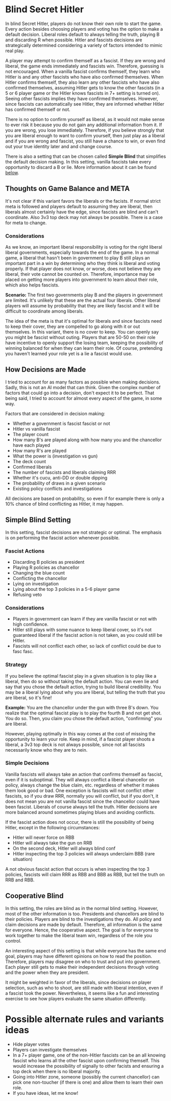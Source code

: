 # Blind Secret Hitler

In blind Secret Hitler, players do not know their own role to start the game. Every action besides choosing players and voting has the option to make a default decision. Liberal roles default to always telling the truth, playing B and discarding R when possible. Hitler and fascists decisions are strategically determined considering a variety of factors intended to mimic real play.

A player may attempt to confirm themself as a fascist. If they are wrong and liberal, the game ends immediately and fascists win. Therefore, guessing is not encouraged. When a vanilla fascist confirms themself, they learn who Hitler is and any other fascists who have also confirmed themselves. When Hitler confirms themself, they also learn any other fascists who have also confirmed themselves, assuming Hitler gets to know the other fascists (in a 5 or 6 player game or the Hitler knows fascists in 7+ setting is turned on). Seeing other fascists implies they have confirmed themselves. However, since fascists can automatically see Hitler, they are informed whether Hitler has confirmed themself or not.

There is no option to confirm yourself as liberal, as it would not make sense to ever risk it because you do not gain any additional information from it. If you are wrong, you lose immediately. Therefore, if you believe strongly that you are liberal enough to want to confirm yourself, then just play as a liberal and if you are wrong and fascist, you still have a chance to win, or even find out your true identity later and and change course.

There is also a setting that can be chosen called **Simple Blind** that simplifies the default decision making. In this setting, vanilla fascists take every opportunity to discard a B or lie. More information about it can be found [below](#simple-blind).

## Thoughts on Game Balance and META

It's not clear if this variant favors the liberals or the facists. If normal strict meta is followed and players default to assuming they are liberal, then liberals almost certainly have the edge, since fascists are blind and can't coordinate. Also 3v3 top deck may not always be possible. There is a case for meta to change.

<!-- It's clear that if everybody defaults to assuming they are liberal by mere probability, 4/7 vs 3/7, then liberals will have an overwhelming advantage and all players will have an over 50% winning percentage. This is lame and comparable to being easy to read as a fascist vs liberal, leading to wins as liberal and losses as fascist. -->

<!-- Therefore, players should adapt their play to give the best chance of winning any one game. As a result, the META can and should change. -->

### Considerations

As we know, an important liberal responsibility is voting for the right liberal liberal governments, especially towards the end of the game. In a normal game, a liberal that hasn't been in government to play B still plays an important part in a win by determining who they think is liberal and voting properly. If that player does not know, or worse, does not believe they are liberal, their vote cannot be counted on. Therefore, importance may be placed on getting more players into government to learn about their role, which also helps fascists.

**Scenario:** The first two governments play B and the players in government are limited. It's unlikely that these are the actual four liberals. Other liberal players will assume by probability that they are likely fascist and it will be difficult to coordinate among liberals.

The idea of the meta is that it's optimal for liberals and since fascists need to keep their cover, they are compelled to go along with it or out themselves. In this variant, there is no cover to keep. You can openly say you might be fascist without outing. Players that are 50-50 on their role have incentive to openly support the losing team, keeping the possibility of winning balanced for when they can learn their role. Of course, pretending you haven't learned your role yet is a lie a fascist would use.

## How Decisions are Made

I tried to account for as many factors as possible when making decisions. Sadly, this is not an AI model that can think. Given the complex number of factors that could go into a decision, don't expect it to be perfect. That being said, I tried to account for almost every aspect of the game, in some way.

Factors that are considered in decision making:

- Whether a government is fascist fascist or not
- Hitler vs vanilla fascist
- The player count
- How many B's are played along with how many you and the chancellor have each played
- How many R's are played
- What the power is (investigation vs gun)
- The deck count
- Confirmed liberals
- The number of fascists and liberals claiming RRR
- Whether it's cucu, anti-DD or double dipping
- The probability of draws in a given scenario
- Existing policy conflicts and investigations

All decisions are based on probability, so even if for example there is only a 10% chance of blind conflicting as Hitler, it may happen.

<a id="simple-blind"></a>

## Simple Blind Setting

In this setting, fascist decisions are not strategic or optimal. The emphasis is on performing the fascist action whenever possible.

### Fascist Actions

- Discarding B policies as president
- Playing R policies as chancellor
- Changing the blue count
- Conflicting the chancellor
- Lying on investigation
- Lying about the top 3 policies in a 5-6 player game
- Refusing veto

### Considerations

- Players in government can learn if they are vanilla fascist or not with high confidence.
- Hitler still plays with some nuance to keep liberal cover, so it's not guaranteed liberal if the fascist action is not taken, as you could still be Hitler.
- Fascists will not conflict each other, so lack of conflict could be due to fasc fasc.

### Strategy

If you believe the optimal fascist play in a given situation is to play like a liberal, then do so without taking the default action.
You can even lie and say that you chose the default action, trying to build liberal credibility. You may be a liberal lying about why you are liberal, but telling the truth that you are liberal, so it's fine!

**Example:** You are the chancellor under the gun with three B's down. You realize that the optimal fascist play is to play the fourth B and not get shot. You do so. Then, you claim you chose the default action, "confirming" you are liberal.

However, playing optimally in this way comes at the cost of missing the opportunity to learn your role. Keep in mind, if a fascist player shoots a liberal, a 3v3 top deck is not always possible, since not all fascists necessarily know who they are to nein.

### Simple Decisions

Vanilla fascists will always take an action that confirms themself as fascist, even if it is suboptimal. They will always conflict a liberal chancellor on policy, always change the blue claim, etc. regardless of whether it makes them look good or bad. One exception is fascists will not conflict other fascists, so if you draw RRR, normally you will conflict, but if you don't, it does not mean you are not vanilla fascist since the chancellor could have been fascist. Liberals of course always tell the truth. Hitler decisions are more balanced around sometimes playing blues and avoiding conflicts.

If the fascist action does not occur, there is still the possibility of being Hitler, except in the following circumstances:

- Hitler will never force on RBB
- Hitler will always take the gun on RRB
- On the second deck, Hitler will always blind conf
- Hitler inspecting the top 3 policies will always underclaim BBB (rare situation)

A not obvious fascist action that occurs is when inspecting the top 3 policies, fascists will claim RRR as RBB and BBB as RBB, but tell the truth on RRB and RBB.

## Cooperative Blind

In this setting, the roles are blind as in the normal blind setting. However, most of the other information is too. Presidents and chancellors are blind to their policies. Players are blind to the investigations they do. All policy and claim decisions are made by default. Therefore, all information is the same for everyone. Hence, the cooperative aspect. The goal is for everyone to work together to make the liberal team win, regardless of the role you control.

An interesting aspect of this setting is that while everyone has the same end goal, players may have different opinions on how to read the position. Therefore, players may disagree on who to trust and put into government. Each player still gets to make their independent decisions through voting and the power when they are president.

It might be weighted in favor of the liberals, since decisions on player selection, such as who to shoot, are still made with liberal intention, even if a fascist took the power. Nevertheless, it seems like a fun and interesting exercise to see how players evaluate the same situation differently.

# Possible alternate rules and variants ideas

- Hide player votes
- Players can investigate themselves
- In a 7+ player game, one of the non-Hitler fascists can be an all knowing fascist who learns all the other fascist upon confirming themself. This would increase the possibility of signally to other facists and ensuring a top deck when there is no liberal majority.
- Going into Hitler zone, someone (possibly the current chancellor) can pick one non-toucher (if there is one) and allow them to learn their own role.
- If you have ideas, let me know!

<!-- # Totally Blind
This is intended to be a twist on cooperative. It's essentially the same cooperative game except some players have an agenda for the fascists to win and know where the fascists are. They ahve to steer the game.
Talk about strategy and thought process
REALLY INTERESTING - aim to shoot people with poor logic. It doesn't matter if htey are lib role and 3v3 because you have 4 vs 2 voting majority to make the fascist vote forw hat you want. If fasc gets hitler, have to be extra cautious. -->

<!--

### President Discard

Liberals always force on RBB by default. If you drop a B any time besides BBB, you are fascist.

#### Vanilla Fascist

- **RBB:** Vanilla fascists are equally likely to force vs drop and underclaim with the following factors increasing the drop probability to:

  - 90% if a liberal was RRR
  - 25% if it's fascist fascist, no power and 0B or 1B down
  - 100% if it's fascist fascist otherwise
  - 100% if 4B are played

- **RRB:** Vanilla fascists drop 100% of the time with the following factors decreasing the probability to:
  - 0% if your chancellor is also vanilla fascist, as they can drop. This will not occur in cucu since you were called liberal and believe you are liberal. You need to drop yourself to know you are not, otherwise, if you end up outing the fascist, you will not know if you are fascist.
  - 0% if the chancellor is Hitler and there's 0B or 1B down and no power.
  - 40% if the chancellor is Hitler and there's 2B or 3B down and no power.

#### Hitler

- **RBB:** Hitler drops on RBB with the following probabilities;

  - 60% if 0B or 1B down
  - 90% if 2B down
  - 100% if 3B or 4B down
  - 100% if hitler knows the chancellor is fascist through antiDD or cucu

- **RRB:** Hitler's RRB drop probobability is based on the number of B down, the number of B Hitler has played as well as if there is any power. The matrix row is the number of B down and the column is the number of B played by Hitler

|     | 0   | 1   | 2   | 3   | 4   |
| --- | --- | --- | --- | --- | --- |
| 0   | .25 |     |     |     |     |
| 1   | .4  | .3  |     |     |     |
| 2   | .9  | .5  | .7  |     |     |
| 3   | 1   | 1   | 1   | 1   |     |
| 4   | 1   | 1   | 1   | 1   | 1   |

If 2B are down, the probabilities increase by 30%.

If Hitler knows the chancellor is fascist through antiDD then 0% and passes the B.
If there are at least R down, then Hitler drops 100%.

### Chancellor Play

Liberals of course always play B when given a choice.

#### Vanilla Fascist on RB

Vanilla fascists base probability of playing a red is given by the matrix where the row is the number of B down and the column is the number of B played by the fascist.

|     | 0   | 1   | 2   | 3   | 4   |
| --- | --- | --- | --- | --- | --- |
| 0   | .75 |     |     |     |     |
| 1   | .85 | .85 |     |     |     |
| 2   | .9  | .9  | .9  |     |     |
| 3   | .95 | .95 | .95 | .95 |     |
| 4   | 1   | 1   | 1   | 1   | 1   |

The following circumstances change it:

- The president is fascist and has a power, play R 100%.
- The president is fascist with no power and 0B or 1B down, play R 15%.
- The president is liberal with 0B or 1B down and its investigation, player R 30% or 65% in a 9/10 player game
- If it's a fascist facist cucu with at least 3R or 3B down, play R 100%.
- If it's a fascist fascist cucu and not at leaset 3R or 3B, play R 50%.
- If 4B or 5R down, player R 100%.

#### Hitler on RB

Hitler base probability of playing a red is given by the matrix where the row is the number of B down and the column is the number of B played by Hitler.

`|   | 0 | 1 | 2 | 3 | 4 |`
`|---|---|---|---|---|---|`
`| 0 | .2  |   |   |   |   |`
`|---|---|---|---|---|---|`
`| 1 |  .3 | .15  |   |   |   |`
`|---|---|---|---|---|---|`
`| 2 | .7 | .4 | .3 |   |   |`
`|---|---|---|---|---|---|`
`| 3 | .85 | .75 | .5 | .25 |   |`
`|---|---|---|---|---|---|`
`| 4 | 1 | 1 | 1 | 1 | 1 |`

The following circumstances change that:

- If cucu, play B to 100% to avoid outing
- If it's a fascist facist cucu with at least 3R or 3B down, play R 100%.
- If it's a fascist fascist cucu and not at leaset 3R or 3B, play R 30% because otherwise Hitler looks terrible.
- If 4B down, player R 100%.

### Chancellor Claim

Liberal and Hitler chancellors always tell the truth. Fascists always tell the truth if the president is liberal.

#### Fascist Fascist Underclaim BB to RB

- If there is at least one overclaim, underclaim 100%
- If there is at most one underclaim and a liberal 3R president and no fascist 3R president, underclaim 90%
  -Otherwise, do not underclaim

#### Fascist Fascist Overclaim RB to BB

- If there is no overclaim or underclaim and the blue count is at most 2B claimed, overclaim 75%
- If there is one underclaim and no liberal 3R president, overclaim 90%
- If there are at least two underclaims, overclaim 100%
- Otherwise, do not overclaim

## Fascist Fascist Conflicts

Default fascist fascist conflicts are rare, but possible and occur in the following circumstances:

- Investigation: You've claimed RRR as president at any point and there are at least 2 total underclaims. Investigate another fasc as fasc:

  - 60% if 2 underclaims
  - 100% if at least 3 underclaims

Or you are double dipping and conflicted a lib on policy, you will conf another fasc 33% of the time and conf hitler 15% of the time.

- Policy: There is a total of three underclaims, either from a double drop of RBB with an existing underclaim or a drop on RRB with two existing underclaims, then there's a 90% chance of conflicting.
- If there are two underclaims, 33% chance of conflicting
- A player will conflict and out the chancellor on cucu with probability 90% if there are at least two underclaims and 40% if there's one underclaim.
- No conflict will occur if there is a gun

Some cases are known to be fasc fasc by the president and others are not. The cucu conflict and the RRB conflict are unknown if it's fasc fasc at the time.
-->
